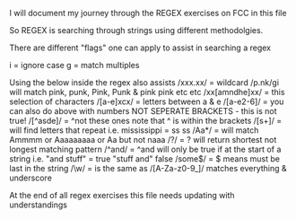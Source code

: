 I will document my journey through the REGEX exercises on FCC in this file

So REGEX is searching through strings using different methodolgies.

There are different "flags" one can apply to assist in searching a regex

i = ignore case
g = match multiples


Using the below inside the regex also assists
/xxx.xx/ = wildcard /p.nk/gi will match pink, punk, Pink, Punk & pink pink etc etc
/xx[amndhe]xx/ = this selection of characters
/[a-e]xcx/ = letters between a & e
/[a-e2-6]/ = you can also do above with numbers NOT SEPERATE BRACKETS - this is not true!
/[^asde]/ = ^not these ones note that ^ is within the brackets
/[s+]/ = will find letters that repeat i.e. mississippi = ss ss
/Aa*/ = will match Ammmm or Aaaaaaaaa or Aa but not naaa
/?/ = ? will return shortest not longest matching pattern 
/^and/ = ^and will only be true if at the start of a string i.e. "and stuff" = true "stuff and" false
/some$/ = $ means must be last in the string
/\w/ = is the same as /[A-Za-z0-9_]/ matches everything & underscore



At the end of all regex exercises this file needs updating with understandings
